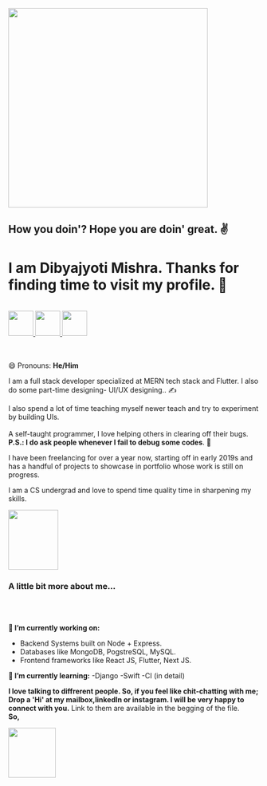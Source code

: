
### &nbsp; &nbsp; &nbsp; &nbsp; &nbsp; &nbsp; &nbsp; &nbsp; &nbsp; &nbsp; &nbsp; &nbsp; &nbsp; &nbsp; <img src="https://media.giphy.com/media/l0FF56cexcW2JAXCJj/giphy.gif" height="400" width="400">

<h2>How you doin'? Hope you are doin' great. ✌ </h2>

<h1> <strong> I am Dibyajyoti Mishra. </strong> Thanks for finding time to visit my profile. 🙏 </h1>
<br/>
<a href="https://www.instagram.com/_p.r.i.n.c.e.m.i.s.h.r.a_/"><img src="https://upload.wikimedia.org/wikipedia/commons/thumb/e/e7/Instagram_logo_2016.svg/1200px-Instagram_logo_2016.svg.png" width="50"> <a>
 <a href="https://www.linkedin.com/in/dibyajyoti-mishra-a795b71a3/"><img src="https://upload.wikimedia.org/wikipedia/commons/thumb/c/c9/Linkedin.svg/1200px-Linkedin.svg.png" width="50"> <a>
  <a href="mailto:dibyajyotimishra14@gmail.com"><img src="https://economictimes.indiatimes.com/photo/68666283.cms" width="50"> <a>
 <br/>
 <br/>
 <br/>

😄 Pronouns: **He/Him**

I am a full stack developer specialized at MERN tech stack and Flutter. I also do some part-time designing- UI/UX designing.. ✍ 

I also spend a lot of time teaching myself newer teach and try to experiment by building UIs.
<br/>
<br/>
A self-taught programmer, I love helping others in clearing off their bugs.
<br/>
**P.S.: I do ask people whenever I fail to debug some codes**. 😬

I have been freelancing for over a year now, starting off in early 2019s and has a handful of projects to showcase in portfolio whose work is still on progress.

I am a CS undergrad and love to spend time quality time in sharpening my skills.

<img src="https://media.giphy.com/media/C3kuUBZHNYOje/giphy.gif" width="100" height="120"> <h3> <strong>A little bit more about me...</strong> </h3>
<br/>
<br/>

**🔭 I’m currently working on:**
- Backend Systems built on Node + Express.
- Databases like MongoDB, PogstreSQL, MySQL.
- Frontend frameworks like React JS, Flutter, Next JS.

**🌱 I’m currently learning:**
-Django
-Swift
-CI (in detail)

**I love talking to diffrerent people. So, if you feel like chit-chatting with me; Drop a 'Hi' at my mailbox,linkedIn or instagram. I will be very happy to connect with you.**
Link to them are available in the begging of the file. 
<br/> 
**So,**

<img src="https://media.giphy.com/media/MY15rWOHbmfsAwhBBE/giphy.gif" height="100" width="95" >

